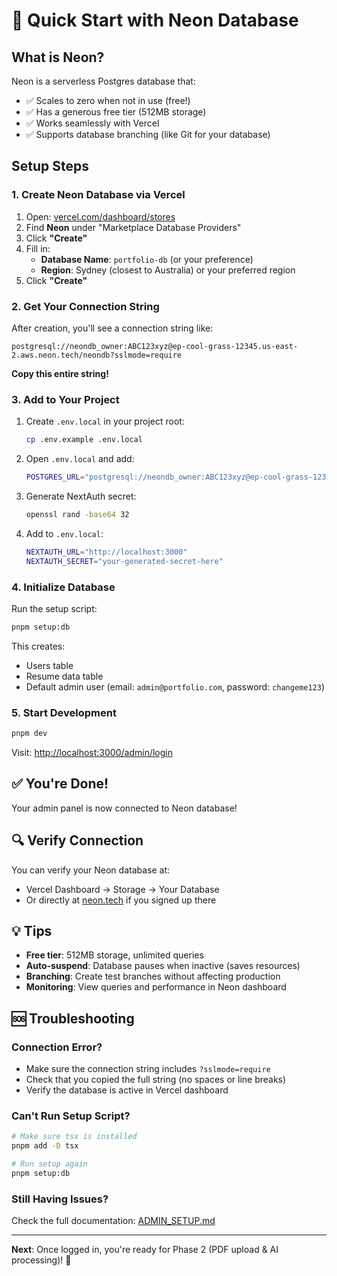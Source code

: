 # 🚀 Quick Start with Neon Database

## What is Neon?

Neon is a serverless Postgres database that:

- ✅ Scales to zero when not in use (free!)
- ✅ Has a generous free tier (512MB storage)
- ✅ Works seamlessly with Vercel
- ✅ Supports database branching (like Git for your database)

## Setup Steps

### 1. Create Neon Database via Vercel

1. Open: [vercel.com/dashboard/stores](https://vercel.com/dashboard/stores)
2. Find **Neon** under "Marketplace Database Providers"
3. Click **"Create"**
4. Fill in:
   - **Database Name**: `portfolio-db` (or your preference)
   - **Region**: Sydney (closest to Australia) or your preferred region
5. Click **"Create"**

### 2. Get Your Connection String

After creation, you'll see a connection string like:

```
postgresql://neondb_owner:ABC123xyz@ep-cool-grass-12345.us-east-2.aws.neon.tech/neondb?sslmode=require
```

**Copy this entire string!**

### 3. Add to Your Project

1. Create `.env.local` in your project root:

   ```bash
   cp .env.example .env.local
   ```

2. Open `.env.local` and add:

   ```bash
   POSTGRES_URL="postgresql://neondb_owner:ABC123xyz@ep-cool-grass-12345.us-east-2.aws.neon.tech/neondb?sslmode=require"
   ```

3. Generate NextAuth secret:

   ```bash
   openssl rand -base64 32
   ```

4. Add to `.env.local`:
   ```bash
   NEXTAUTH_URL="http://localhost:3000"
   NEXTAUTH_SECRET="your-generated-secret-here"
   ```

### 4. Initialize Database

Run the setup script:

```bash
pnpm setup:db
```

This creates:

- Users table
- Resume data table
- Default admin user (email: `admin@portfolio.com`, password: `changeme123`)

### 5. Start Development

```bash
pnpm dev
```

Visit: [http://localhost:3000/admin/login](http://localhost:3000/admin/login)

## ✅ You're Done!

Your admin panel is now connected to Neon database!

## 🔍 Verify Connection

You can verify your Neon database at:

- Vercel Dashboard → Storage → Your Database
- Or directly at [neon.tech](https://neon.tech) if you signed up there

## 💡 Tips

- **Free tier**: 512MB storage, unlimited queries
- **Auto-suspend**: Database pauses when inactive (saves resources)
- **Branching**: Create test branches without affecting production
- **Monitoring**: View queries and performance in Neon dashboard

## 🆘 Troubleshooting

### Connection Error?

- Make sure the connection string includes `?sslmode=require`
- Check that you copied the full string (no spaces or line breaks)
- Verify the database is active in Vercel dashboard

### Can't Run Setup Script?

```bash
# Make sure tsx is installed
pnpm add -D tsx

# Run setup again
pnpm setup:db
```

### Still Having Issues?

Check the full documentation: [ADMIN_SETUP.md](./ADMIN_SETUP.md)

---

**Next**: Once logged in, you're ready for Phase 2 (PDF upload & AI processing)! 🎉
